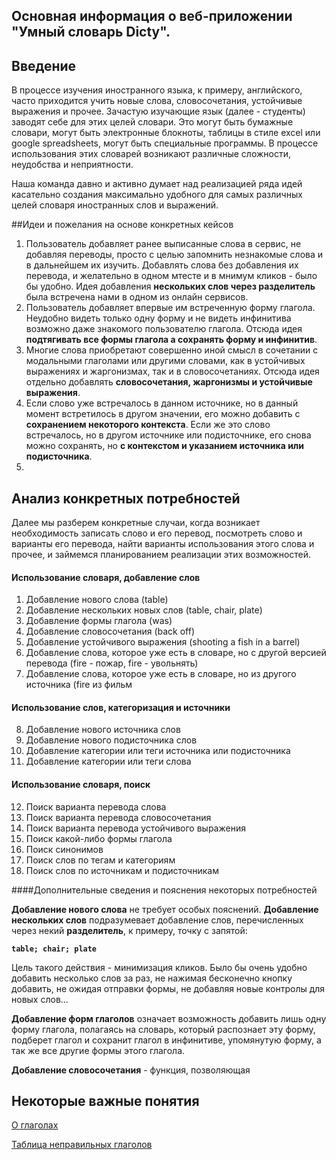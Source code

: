 ## Основная информация о веб-приложении "Умный словарь Dicty".

## Введение

В процессе изучения иностранного языка, к примеру, английского, часто приходится учить новые слова, словосочетания, устойчивые выражения и прочее. Зачастую изучающие язык (далее - студенты) заводят себе для этих целей словари. Это могут быть бумажные словари, могут быть электронные блокноты, таблицы в стиле excel или google spreadsheets, могут быть специальные программы. В процессе использования этих словарей возникают различные сложности, неудобства и неприятности.

Наша команда давно и активно думает над реализацией ряда идей касательно создания максимально удобного для самых различных целей словаря иностранных слов и выражений.

##Идеи и пожелания на основе конкретных кейсов

1. Пользователь добавляет ранее выписанные слова в сервис, не добавляя переводы, просто с целью запомнить незнакомые слова и в дальнейшем их изучить. Добавлять слова без добавления их перевода, и желательно в одном мтесте и в мнимум кликов - было бы удобно. Идея добавления **нескольких слов через разделитель** была встречена нами в одном из онлайн сервисов.
2. Пользователь добавляет впервые им встреченную форму глагола. Неудобно видеть только одну форму и не видеть инфинитива возможно даже знакомого пользователю глагола. Отсюда идея **подтягивать все формы глагола а сохранять форму и инфинитив**.
3. Многие слова приобретают совершенно иной смысл в сочетании с модальными глаголами или другими словами, как в устойчивых выражениях и жаргонизмах, так и в словосочетаниях. Отсюда идея отдельно добавлять **словосочетания, жаргонизмы и устойчивые выражения**.
4. Если слово уже встречалось в данном источнике, но в данный момент встретилось в другом значении, его можно добавить с **сохранением некоторого контекста**. Если же это слово встречалось, но в другом источнике или подисточнике, его снова можно сохранять, но **с контекстом и указанием источника или подисточника**.
5. 


## Анализ конкретных потребностей
Далее мы разберем конкретные случаи, когда возникает необходимость записать слово и его перевод, посмотреть слово и варианты его перевода, найти варианты использования этого слова и прочее, и займемся планированием реализации этих возможностей.

#### Использование словаря, добавление слов

1. Добавление нового слова (table)
2. Добавление нескольких новых слов (table, chair, plate)
3. Добавление формы глагола (was)
4. Добавление словосочетания (back off)
5. Добавление устойчивого выражения (shooting a fish in a barrel)
6. Добавление слова, которое уже есть в словаре, но с другой версией перевода (fire - пожар, fire - увольнять)
7. Добавление слова, которое уже есть в словаре, но из другого источника (fire из фильм

#### Использование слов, категоризация и источники

8. Добавление нового источника слов
9. Добавление нового подисточника слов
10. Добавление категории или теги источника или подисточника
11. Добавление категории или теги слова

#### Использование словаря, поиск

12. Поиск варианта перевода слова
13. Поиск варианта перевода словосочетания
14. Поиск варианта перевода устойчивого выражения
15. Поиск какой-либо формы глагола
16. Поиск синонимов
17. Поиск слов по тегам и категориям
18. Поиск слов по источникам и подисточникам

####Дополнительные сведения и пояснения некоторых потребностей

**Добавление нового слова** не требует особых пояснений. **Добавление нескольких слов** подразумевает добавление слов, перечисленных через некий **разделитель**, к примеру, точку с запятой:

**```table; chair; plate```**

Цель такого действия - минимизация кликов. Было бы очень удобно добавить несколько слов за раз, не нажимая бесконечно кнопку добавить, не ожидая отправки формы, не добавляя новые контролы для новых слов...

**Добавление форм глаголов** означает возможность добавить лишь одну форму глагола, полагаясь на словарь, который распознает эту форму, подберет глагол и сохранит глагол в инфинитиве, упомянутую форму, а так же все другие формы этого глагола.

**Добавление словосочетания** - функция, позволяющая 



## Некоторые важные понятия

[О глаголах](https://www.native-english.ru/grammar/english-verbs)

[Таблица неправильных глаголов](https://www.native-english.ru/grammar/irregular-verbs)


